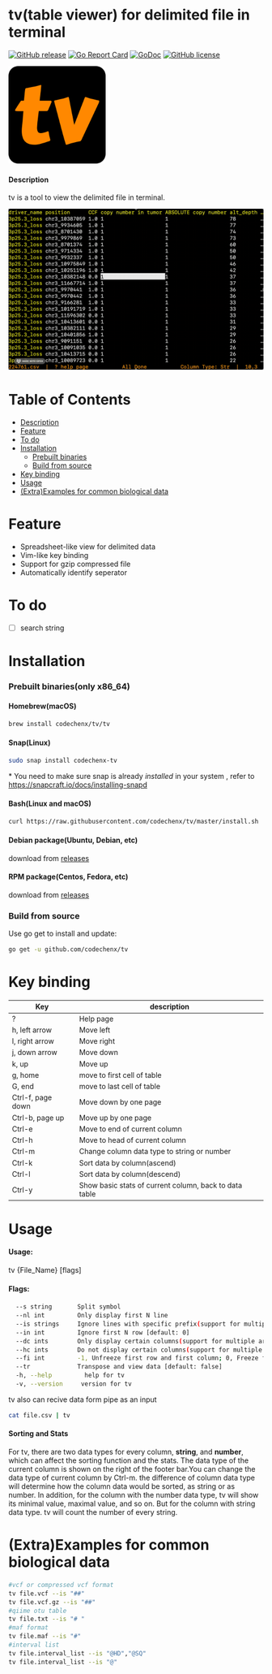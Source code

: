 # tv(table viewer) for delimited file in terminal
[![GitHub release](https://img.shields.io/github/release/codechenx/tv.svg)](http://GitHub.com/codechenx/tv/releases)
[![Go Report Card](https://goreportcard.com/badge/github.com/codechenx/tv)](https://goreportcard.com/report/github.com/codechenx/tv)
[![GoDoc](https://godoc.org/github.com/codechenx/tv?status.svg)](https://godoc.org/github.com/codechenx/tv)
[![GitHub license](https://img.shields.io/github/license/codechenx/tv.svg)](https://github.com/codechenx/tv/blob/master/LICENSE)

![icon-192x192](data/icon-192x192.png)

#### Description

tv is a tool to view the delimited file in terminal.

 ![Screenshot](screenshots/example.gif)


# Table of Contents

- [Description](#description)
- [Feature](#feature)
- [To do](#to-do)
- [Installation](#installation)
  - [Prebuilt binaries](#prebuilt-binaries\(only-x86_64\))
  - [Build from source](#build-from-source)
- [Key binding](#key-binding)
- [Usage](#usage)
- [(Extra)Examples for common biological data](#extraexamples-for-common-biological-data)



# Feature

- Spreadsheet-like view for delimited data
- Vim-like key binding 
- Support for gzip compressed file
- Automatically identify seperator



# To do

- [ ] search string



# Installation

### Prebuilt binaries(only x86_64)

#### Homebrew(macOS)
```bash
brew install codechenx/tv/tv
```
#### Snap(Linux)

```bash
sudo snap install codechenx-tv
```

\* You need to make sure snap is already *installed* in your system , refer to https://snapcraft.io/docs/installing-snapd

#### Bash(Linux and macOS)

```bash
curl https://raw.githubusercontent.com/codechenx/tv/master/install.sh | bash
```
#### Debian package(Ubuntu, Debian, etc)
download from [releases](https://github.com/codechenx/tv/releases) 

#### RPM package(Centos, Fedora, etc)
download from [releases](https://github.com/codechenx/tv/releases) 

### Build from source

 Use go get to install and update:
```bash
go get -u github.com/codechenx/tv
```


# Key binding

| Key               | description              |
| ----------------- | ------------------------ |
| ? | Help page |
| h, left arrow     | Move left |
| l, right arrow    | Move right |
| j, down arrow     | Move down|
| k, up             | Move up     |
| g, home           | move to first cell of table        |
| G, end            | move to last cell of table      |
| Ctrl-f, page down | Move down by one page    |
| Ctrl-b, page up  | Move up by one page      |
| Ctrl-e | Move to end of current column |
| Ctrl-h | Move to head of current column |
| Ctrl-m | Change column data type to string or number |
| Ctrl-k | Sort data by column(ascend) |
| Ctrl-l | Sort data by column(descend) |
| Ctrl-y | Show basic stats of current column, back to data table |



# Usage

#### Usage:
  tv {File_Name} [flags]

#### Flags:
```bash
  --s string       Split symbol
  --nl int         Only display first N line
  --is strings     Ignore lines with specific prefix(support for multiple arguments, separated by comma
  --in int         Ignore first N row [default: 0]
  --dc ints        Only display certain columns(support for multiple arguments, separated by comma)
  --hc ints        Do not display certain columns(support for multiple arguments, separated by comma)
  --fi int         -1, Unfreeze first row and first column; 0, Freeze first row and first column; 1, Freeze first row; 2, Freeze first column [default: 0]
  --tr             Transpose and view data [default: false]
  -h, --help         help for tv
  -v, --version     version for tv
```


tv also can recive data form pipe as an input

  ```bash
  cat file.csv | tv
  ```

#### Sorting and Stats

For tv, there are two data types for every column, **string**, and **number**, which can affect the sorting function and the stats. The data type of the current column is shown on the right of the footer bar.You can change the data type of current column by Ctrl-m. the difference of column data type will determine how the column data would be sorted, as string or as number. In addition, for the column with the number data type, tv will show its minimal value, maximal value, and so on. But for the column with string data type. tv will count the number of every string.



# (Extra)Examples for common biological data

```bash
#vcf or compressed vcf format
tv file.vcf --is "##"
tv file.vcf.gz --is "##"
#qiime otu table
tv file.txt --is "# "
#maf format
tv file.maf --is "#"
#interval list
tv file.interval_list --is "@HD","@SQ"
tv file.interval_list --is "@"
```
